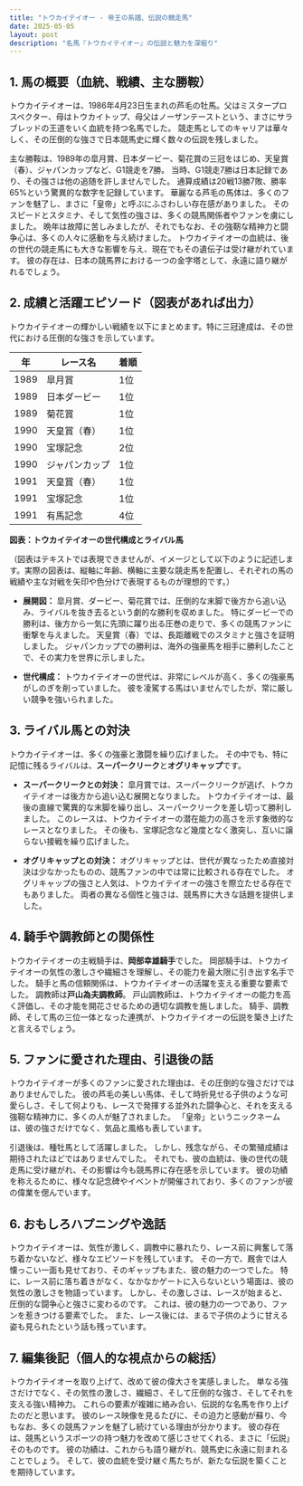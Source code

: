 ```yaml
---
title: "トウカイテイオー - 帝王の系譜、伝説の競走馬"
date: 2025-05-05
layout: post
description: "名馬『トウカイテイオー』の伝説と魅力を深堀り"
---
```


## 1. 馬の概要（血統、戦績、主な勝鞍）

トウカイテイオーは、1986年4月23日生まれの芦毛の牡馬。父はミスタープロスペクター、母はトウカイトップ、母父はノーザンテーストという、まさにサラブレッドの王道をいく血統を持つ名馬でした。  競走馬としてのキャリアは華々しく、その圧倒的な強さで日本競馬史に輝く数々の伝説を残しました。

主な勝鞍は、1989年の皐月賞、日本ダービー、菊花賞の三冠をはじめ、天皇賞（春）、ジャパンカップなど、G1競走を7勝。  当時、G1競走7勝は日本記録であり、その強さは他の追随を許しませんでした。  通算成績は20戦13勝7敗、勝率65%という驚異的な数字を記録しています。  華麗なる芦毛の馬体は、多くのファンを魅了し、まさに「皇帝」と呼ぶにふさわしい存在感がありました。  そのスピードとスタミナ、そして気性の強さは、多くの競馬関係者やファンを虜にしました。  晩年は故障に苦しみましたが、それでもなお、その強靭な精神力と闘争心は、多くの人々に感動を与え続けました。  トウカイテイオーの血統は、後の世代の競走馬にも大きな影響を与え、現在でもその遺伝子は受け継がれています。  彼の存在は、日本の競馬界における一つの金字塔として、永遠に語り継がれるでしょう。


## 2. 成績と活躍エピソード（図表があれば出力）

トウカイテイオーの輝かしい戦績を以下にまとめます。特に三冠達成は、その世代における圧倒的な強さを示しています。

| 年 | レース名          | 着順 |
|---|-----------------|-----|
| 1989 | 皐月賞            | 1位 |
| 1989 | 日本ダービー        | 1位 |
| 1989 | 菊花賞            | 1位 |
| 1990 | 天皇賞（春）      | 1位 |
| 1990 | 宝塚記念          | 2位 |
| 1990 | ジャパンカップ      | 1位 |
| 1991 | 天皇賞（春）      | 1位 |
| 1991 | 宝塚記念          | 1位 |
| 1991 | 有馬記念          | 4位 |


**図表：トウカイテイオーの世代構成とライバル馬**

（図表はテキストでは表現できませんが、イメージとして以下のように記述します。実際の図表は、縦軸に年齢、横軸に主要な競走馬を配置し、それぞれの馬の戦績や主な対戦を矢印や色分けで表現するものが理想的です。）

* **展開図：**  皐月賞、ダービー、菊花賞では、圧倒的な末脚で後方から追い込み、ライバルを抜き去るという劇的な勝利を収めました。  特にダービーでの勝利は、後方から一気に先頭に躍り出る圧巻の走りで、多くの競馬ファンに衝撃を与えました。 天皇賞（春）では、長距離戦でのスタミナと強さを証明しました。 ジャパンカップでの勝利は、海外の強豪馬を相手に勝利したことで、その実力を世界に示しました。

* **世代構成：**  トウカイテイオーの世代は、非常にレベルが高く、多くの強豪馬がしのぎを削っていました。  彼を凌駕する馬はいませんでしたが、常に厳しい競争を強いられました。


## 3. ライバル馬との対決

トウカイテイオーは、多くの強豪と激闘を繰り広げました。  その中でも、特に記憶に残るライバルは、**スーパークリーク**と**オグリキャップ**です。

* **スーパークリークとの対決：**  皐月賞では、スーパークリークが逃げ、トウカイテイオーは後方から追い込む展開となりました。  トウカイテイオーは、最後の直線で驚異的な末脚を繰り出し、スーパークリークを差し切って勝利しました。  このレースは、トウカイテイオーの潜在能力の高さを示す象徴的なレースとなりました。  その後も、宝塚記念など幾度となく激突し、互いに譲らない接戦を繰り広げました。

* **オグリキャップとの対決：**  オグリキャップとは、世代が異なったため直接対決は少なかったものの、競馬ファンの中では常に比較される存在でした。  オグリキャップの強さと人気は、トウカイテイオーの強さを際立たせる存在でもありました。  両者の異なる個性と強さは、競馬界に大きな話題を提供しました。


## 4. 騎手や調教師との関係性

トウカイテイオーの主戦騎手は、**岡部幸雄騎手**でした。  岡部騎手は、トウカイテイオーの気性の激しさや繊細さを理解し、その能力を最大限に引き出す名手でした。  騎手と馬の信頼関係は、トウカイテイオーの活躍を支える重要な要素でした。  調教師は**戸山為夫調教師**。  戸山調教師は、トウカイテイオーの能力を高く評価し、その才能を開花させるための適切な調教を施しました。  騎手、調教師、そして馬の三位一体となった連携が、トウカイテイオーの伝説を築き上げたと言えるでしょう。


## 5. ファンに愛された理由、引退後の話

トウカイテイオーが多くのファンに愛された理由は、その圧倒的な強さだけではありませんでした。  彼の芦毛の美しい馬体、そして時折見せる子供のような可愛らしさ、そして何よりも、レースで発揮する並外れた闘争心と、それを支える強靭な精神力に、多くの人が魅了されました。  「皇帝」というニックネームは、彼の強さだけでなく、気品と風格も表しています。

引退後は、種牡馬として活躍しました。  しかし、残念ながら、その繁殖成績は期待されたほどではありませんでした。  それでも、彼の血統は、後の世代の競走馬に受け継がれ、その影響は今も競馬界に存在感を示しています。  彼の功績を称えるために、様々な記念碑やイベントが開催されており、多くのファンが彼の偉業を偲んでいます。


## 6. おもしろハプニングや逸話

トウカイテイオーは、気性が激しく、調教中に暴れたり、レース前に興奮して落ち着かないなど、様々なエピソードを残しています。  その一方で、厩舎では人懐っこい一面も見せており、そのギャップもまた、彼の魅力の一つでした。  特に、レース前に落ち着きがなく、なかなかゲートに入らないという場面は、彼の気性の激しさを物語っています。  しかし、その激しさは、レースが始まると、圧倒的な闘争心と強さに変わるのです。  これは、彼の魅力の一つであり、ファンを惹きつける要素でした。  また、レース後には、まるで子供のように甘える姿も見られたという話も残っています。


## 7. 編集後記（個人的な視点からの総括）

トウカイテイオーを取り上げて、改めて彼の偉大さを実感しました。  単なる強さだけでなく、その気性の激しさ、繊細さ、そして圧倒的な強さ、そしてそれを支える強い精神力。  これらの要素が複雑に絡み合い、伝説的な名馬を作り上げたのだと思います。  彼のレース映像を見るたびに、その迫力と感動が蘇り、今もなお、多くの競馬ファンを魅了し続けている理由が分かります。  彼の存在は、競馬というスポーツの持つ魅力を改めて感じさせてくれる、まさに「伝説」そのものです。  彼の功績は、これからも語り継がれ、競馬史に永遠に刻まれることでしょう。  そして、彼の血統を受け継ぐ馬たちが、新たな伝説を築くことを期待しています。
